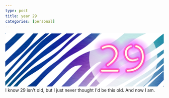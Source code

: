 ```yaml
---
type: post
title: year 29
categories: [personal]
---
```

![29](/images/29.png)
I know 29 isn't old, but I just never thought I'd be this old. And now I am. 